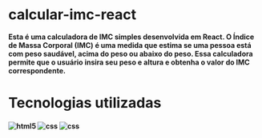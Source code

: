 # calcular-imc-react

<b>Esta é uma calculadora de IMC simples desenvolvida em React. O Índice de Massa Corporal (IMC) é uma medida que estima se uma pessoa está com peso saudável, acima do peso ou abaixo do peso. Essa calculadora permite que o usuário insira seu peso e altura e obtenha o valor do IMC correspondente.<b>
<br>

<h1>Tecnologias utilizadas</h1>

<img align="center" alt="html5" src="https://img.shields.io/badge/HTML5-E34F26?style=for-the-badge&logo=html5&logoColor=white"> <img align="center" alt="css" src="https://img.shields.io/badge/CSS3-1572B6?style=for-the-badge&logo=css3&logoColor=white"/> <img align="center" alt="css" src="https://img.shields.io/badge/React-20232A?style=for-the-badge&logo=react&logoColor=61DAFB"/>
 <br>
 
 
